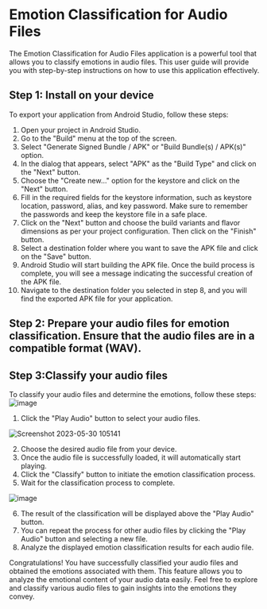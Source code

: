 # Emotion Classification for Audio Files

The Emotion Classification for Audio Files application is a powerful tool that allows you to classify emotions in audio files. This user guide will provide you with step-by-step instructions on how to use this application effectively.

## Step 1: Install on your device

To export your application from Android Studio, follow these steps:

1. Open your project in Android Studio.
2. Go to the "Build" menu at the top of the screen.
3. Select "Generate Signed Bundle / APK" or "Build Bundle(s) / APK(s)" option.
4. In the dialog that appears, select "APK" as the "Build Type" and click on the "Next" button.
5. Choose the "Create new..." option for the keystore and click on the "Next" button.
6. Fill in the required fields for the keystore information, such as keystore location, password, alias, and key password. Make sure to remember the passwords and keep the keystore file in a safe place.
7. Click on the "Next" button and choose the build variants and flavor dimensions as per your project configuration. Then click on the "Finish" button.
8. Select a destination folder where you want to save the APK file and click on the "Save" button.
9. Android Studio will start building the APK file. Once the build process is complete, you will see a message indicating the successful creation of the APK file.
10. Navigate to the destination folder you selected in step 8, and you will find the exported APK file for your application.

## Step 2: Prepare your audio files for emotion classification. Ensure that the audio files are in a compatible format (WAV).

## Step 3:Classify your audio files

To classify your audio files and determine the emotions, follow these steps:
![image](https://github.com/wigaaudi/SimpleIAudioClassification/assets/116898134/532a494a-d84e-44b3-8918-6587f87a5604)
1. Click the "Play Audio" button to select your audio files.

![Screenshot 2023-05-30 105141](https://github.com/wigaaudi/SimpleIAudioClassification/assets/116898134/d9586aee-564d-4883-b984-8828d5b9ea90)

2. Choose the desired audio file from your device.
3. Once the audio file is successfully loaded, it will automatically start playing.
4. Click the "Classify" button to initiate the emotion classification process.
5. Wait for the classification process to complete.

![image](https://github.com/wigaaudi/SimpleIAudioClassification/assets/116898134/9fd63a83-b743-44bb-8dca-bbd782874575)

6. The result of the classification will be displayed above the "Play Audio" button.
7. You can repeat the process for other audio files by clicking the "Play Audio" button and selecting a new file.
8. Analyze the displayed emotion classification results for each audio file.

Congratulations! You have successfully classified your audio files and obtained the emotions associated with them. This feature allows you to analyze the emotional content of your audio data easily. Feel free to explore and classify various audio files to gain insights into the emotions they convey.

